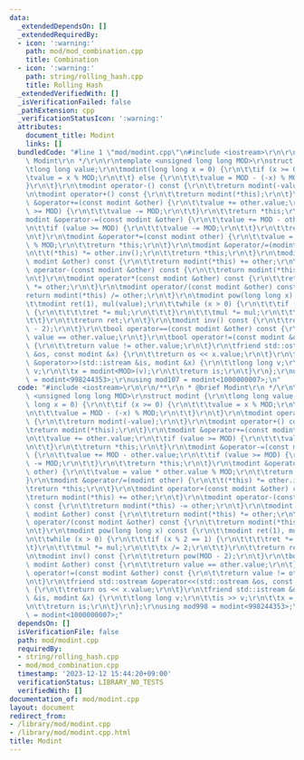 ```yaml
---
data:
  _extendedDependsOn: []
  _extendedRequiredBy:
  - icon: ':warning:'
    path: mod/mod_combination.cpp
    title: Combination
  - icon: ':warning:'
    path: string/rolling_hash.cpp
    title: Rolling Hash
  _extendedVerifiedWith: []
  _isVerificationFailed: false
  _pathExtension: cpp
  _verificationStatusIcon: ':warning:'
  attributes:
    document_title: Modint
    links: []
  bundledCode: "#line 1 \"mod/modint.cpp\"\n#include <iostream>\r\n\r\n/**\r\n * @brief\
    \ Modint\r\n */\r\n\r\ntemplate <unsigned long long MOD>\r\nstruct modint {\r\n\
    \tlong long value;\r\n\tmodint(long long x = 0) {\r\n\t\tif (x >= 0) {\r\n\t\t\
    \tvalue = x % MOD;\r\n\t\t} else {\r\n\t\t\tvalue = MOD - (-x) % MOD;\r\n\t\t\
    }\r\n\t}\r\n\tmodint operator-() const {\r\n\t\treturn modint(-value);\r\n\t}\r\
    \n\tmodint operator+() const {\r\n\t\treturn modint(*this);\r\n\t}\r\n\tmodint\
    \ &operator+=(const modint &other) {\r\n\t\tvalue += other.value;\r\n\t\tif (value\
    \ >= MOD) {\r\n\t\t\tvalue -= MOD;\r\n\t\t}\r\n\t\treturn *this;\r\n\t}\r\n\t\
    modint &operator-=(const modint &other) {\r\n\t\tvalue += MOD - other.value;\r\
    \n\t\tif (value >= MOD) {\r\n\t\t\tvalue -= MOD;\r\n\t\t}\r\n\t\treturn *this;\r\
    \n\t}\r\n\tmodint &operator*=(const modint other) {\r\n\t\tvalue = value * other.value\
    \ % MOD;\r\n\t\treturn *this;\r\n\t}\r\n\tmodint &operator/=(modint other) {\r\
    \n\t\t(*this) *= other.inv();\r\n\t\treturn *this;\r\n\t}\r\n\tmodint operator+(const\
    \ modint &other) const {\r\n\t\treturn modint(*this) += other;\r\n\t}\r\n\tmodint\
    \ operator-(const modint &other) const {\r\n\t\treturn modint(*this) -= other;\r\
    \n\t}\r\n\tmodint operator*(const modint &other) const {\r\n\t\treturn modint(*this)\
    \ *= other;\r\n\t}\r\n\tmodint operator/(const modint &other) const {\r\n\t\t\
    return modint(*this) /= other;\r\n\t}\r\n\tmodint pow(long long x) const {\r\n\
    \t\tmodint ret(1), mul(value);\r\n\t\twhile (x > 0) {\r\n\t\t\tif (x % 2 == 1)\
    \ {\r\n\t\t\t\tret *= mul;\r\n\t\t\t}\r\n\t\t\tmul *= mul;\r\n\t\t\tx /= 2;\r\n\
    \t\t}\r\n\t\treturn ret;\r\n\t}\r\n\tmodint inv() const {\r\n\t\treturn pow(MOD\
    \ - 2);\r\n\t}\r\n\tbool operator==(const modint &other) const {\r\n\t\treturn\
    \ value == other.value;\r\n\t}\r\n\tbool operator!=(const modint &other) const\
    \ {\r\n\t\treturn value != other.value;\r\n\t}\r\n\tfriend std::ostream &operator<<(std::ostream\
    \ &os, const modint &x) {\r\n\t\treturn os << x.value;\r\n\t}\r\n\tfriend std::istream\
    \ &operator>>(std::istream &is, modint &x) {\r\n\t\tlong long v;\r\n\t\tis >>\
    \ v;\r\n\t\tx = modint<MOD>(v);\r\n\t\treturn is;\r\n\t}\r\n};\r\nusing mod998\
    \ = modint<998244353>;\r\nusing mod107 = modint<1000000007>;\n"
  code: "#include <iostream>\r\n\r\n/**\r\n * @brief Modint\r\n */\r\n\r\ntemplate\
    \ <unsigned long long MOD>\r\nstruct modint {\r\n\tlong long value;\r\n\tmodint(long\
    \ long x = 0) {\r\n\t\tif (x >= 0) {\r\n\t\t\tvalue = x % MOD;\r\n\t\t} else {\r\
    \n\t\t\tvalue = MOD - (-x) % MOD;\r\n\t\t}\r\n\t}\r\n\tmodint operator-() const\
    \ {\r\n\t\treturn modint(-value);\r\n\t}\r\n\tmodint operator+() const {\r\n\t\
    \treturn modint(*this);\r\n\t}\r\n\tmodint &operator+=(const modint &other) {\r\
    \n\t\tvalue += other.value;\r\n\t\tif (value >= MOD) {\r\n\t\t\tvalue -= MOD;\r\
    \n\t\t}\r\n\t\treturn *this;\r\n\t}\r\n\tmodint &operator-=(const modint &other)\
    \ {\r\n\t\tvalue += MOD - other.value;\r\n\t\tif (value >= MOD) {\r\n\t\t\tvalue\
    \ -= MOD;\r\n\t\t}\r\n\t\treturn *this;\r\n\t}\r\n\tmodint &operator*=(const modint\
    \ other) {\r\n\t\tvalue = value * other.value % MOD;\r\n\t\treturn *this;\r\n\t\
    }\r\n\tmodint &operator/=(modint other) {\r\n\t\t(*this) *= other.inv();\r\n\t\
    \treturn *this;\r\n\t}\r\n\tmodint operator+(const modint &other) const {\r\n\t\
    \treturn modint(*this) += other;\r\n\t}\r\n\tmodint operator-(const modint &other)\
    \ const {\r\n\t\treturn modint(*this) -= other;\r\n\t}\r\n\tmodint operator*(const\
    \ modint &other) const {\r\n\t\treturn modint(*this) *= other;\r\n\t}\r\n\tmodint\
    \ operator/(const modint &other) const {\r\n\t\treturn modint(*this) /= other;\r\
    \n\t}\r\n\tmodint pow(long long x) const {\r\n\t\tmodint ret(1), mul(value);\r\
    \n\t\twhile (x > 0) {\r\n\t\t\tif (x % 2 == 1) {\r\n\t\t\t\tret *= mul;\r\n\t\t\
    \t}\r\n\t\t\tmul *= mul;\r\n\t\t\tx /= 2;\r\n\t\t}\r\n\t\treturn ret;\r\n\t}\r\
    \n\tmodint inv() const {\r\n\t\treturn pow(MOD - 2);\r\n\t}\r\n\tbool operator==(const\
    \ modint &other) const {\r\n\t\treturn value == other.value;\r\n\t}\r\n\tbool\
    \ operator!=(const modint &other) const {\r\n\t\treturn value != other.value;\r\
    \n\t}\r\n\tfriend std::ostream &operator<<(std::ostream &os, const modint &x)\
    \ {\r\n\t\treturn os << x.value;\r\n\t}\r\n\tfriend std::istream &operator>>(std::istream\
    \ &is, modint &x) {\r\n\t\tlong long v;\r\n\t\tis >> v;\r\n\t\tx = modint<MOD>(v);\r\
    \n\t\treturn is;\r\n\t}\r\n};\r\nusing mod998 = modint<998244353>;\r\nusing mod107\
    \ = modint<1000000007>;"
  dependsOn: []
  isVerificationFile: false
  path: mod/modint.cpp
  requiredBy:
  - string/rolling_hash.cpp
  - mod/mod_combination.cpp
  timestamp: '2023-12-12 15:44:20+09:00'
  verificationStatus: LIBRARY_NO_TESTS
  verifiedWith: []
documentation_of: mod/modint.cpp
layout: document
redirect_from:
- /library/mod/modint.cpp
- /library/mod/modint.cpp.html
title: Modint
---
```

